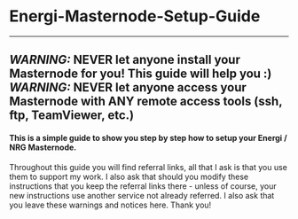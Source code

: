 # Energi-Masternode-Setup-Guide<br />
---
***WARNING:*** NEVER let anyone install your Masternode for you! This guide will help you :)<br />
***WARNING:*** NEVER let anyone access your Masternode with ANY remote access tools (ssh, ftp, TeamViewer, etc.)<br />
---
#### This is a simple guide to show you step by step how to setup your Energi / NRG Masternode.

Throughout this guide you will find referral links, all that I ask is that you use them to support my work. I also ask that should you modify these instructions that you keep the referral links there - unless of course, your new instructions use another service not already referred. I also ask that you leave these warnings and notices here. Thank you!
